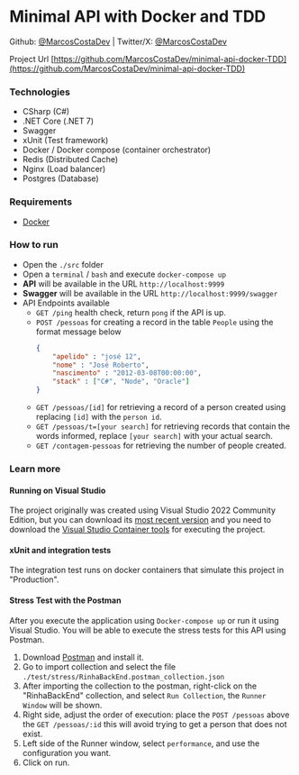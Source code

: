 # Minimal API with Docker and TDD

Github: [@MarcosCostaDev](https://github.com/MarcosCostaDev) | Twitter/X: [@MarcosCostaDev](https://twitter.com/MarcosCostaDev)

Project Url [https://github.com/MarcosCostaDev/minimal-api-docker-TDD](https://github.com/MarcosCostaDev/minimal-api-docker-TDD)

### Technologies
  - CSharp (C#)
  - .NET Core (.NET 7)
  - Swagger
  - xUnit (Test framework)
  - Docker / Docker compose (container orchestrator)
  - Redis (Distributed Cache)
  - Nginx (Load balancer)
  - Postgres (Database)

### Requirements
  - [Docker](https://docs.docker.com/engine/install/)

### How to run
  - Open the `./src` folder
  - Open a `terminal` / `bash` and execute `docker-compose up`
  - **API** will be available in the URL `http://localhost:9999`
  - **Swagger** will be available in the  URL `http://localhost:9999/swagger`
  - API Endpoints available
     - `GET /ping` health check, return `pong` if the API is up.
     - `POST /pessoas` for creating a record in the table `People` using the format message below
        ```json
        {
            "apelido" : "josé 12",
            "nome" : "José Roberto",
            "nascimento" : "2012-03-08T00:00:00",
            "stack" : ["C#", "Node", "Oracle"]
        }
        ``` 
     - `GET /pessoas/[id]` for retrieving a record of a person created using replacing `[id]` with the `person id`.
     - `GET /pessoas/t=[your search]` for retrieving records that contain the words informed, replace `[your search]` with your actual search.
     - `GET /contagem-pessoas` for retrieving the number of people created.

### Learn more

#### Running on Visual Studio

The project originally was created using Visual Studio 2022 Community Edition, but you can download its [most recent version](https://visualstudio.microsoft.com/vs/community/) and you need to download the [Visual Studio Container tools](https://learn.microsoft.com/en-us/visualstudio/containers/overview?view=vs-2022) for executing the project.

#### xUnit and integration tests

The integration test runs on docker containers that simulate this project in "Production".

#### Stress Test with the Postman

After you execute the application using `Docker-compose up` or run it using Visual Studio. You will be able to execute the stress tests for this API using Postman.

1. Download [Postman](https://www.postman.com/downloads/) and install it.
2. Go to import collection and select the file `./test/stress/RinhaBackEnd.postman_collection.json`
3. After importing the collection to the postman, right-click on the "RinhaBackEnd" collection, and select `Run Collection`, the `Runner Window` will be shown.
4. Right side, adjust the order of execution: place the `POST /pessoas` above the `GET /pessoas/:id` this will avoid trying to get a person that does not exist.
5. Left side of the Runner window, select `performance`, and use the configuration you want.
6. Click on run.

